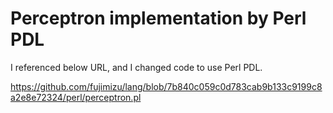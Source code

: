 # Perceptron implementation by Perl PDL

I referenced below URL, and I changed code to use Perl PDL.

https://github.com/fujimizu/lang/blob/7b840c059c0d783cab9b133c9199c8a2e8e72324/perl/perceptron.pl
